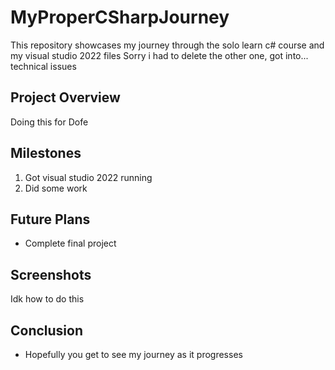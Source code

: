 # MyProperCSharpJourney

This repository showcases my journey through the solo learn c# course and my visual studio 2022 files
Sorry i had to delete the other one, got into... technical issues

## Project Overview

Doing this for Dofe 

## Milestones

1. Got visual studio 2022 running
2. Did some work
## Future Plans

- Complete final project 

## Screenshots

Idk how to do this

## Conclusion

- Hopefully you get to see my journey as it progresses 
